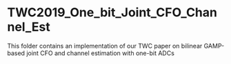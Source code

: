 # TWC2019_One_bit_Joint_CFO_Channel_Est
This folder contains an implementation of our TWC paper on bilinear GAMP-based joint CFO and channel estimation with one-bit ADCs
